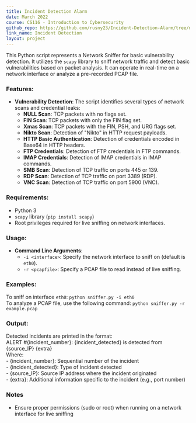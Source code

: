 ```yaml
---
title: Incident Detection Alarm
date: March 2022
course: CS116 - Introduction to Cybersecurity
github_repo: https://github.com/rusny23/Incident-Detection-Alarm/tree/main
link_name: Incident Detection
layout: project
---
```


This Python script represents a Network Sniffer for basic vulnerability detection. It utilizes the `scapy` library to sniff network traffic and detect basic vulnerabilities based on packet analysis. It can operate in real-time on a network interface or analyze a pre-recorded PCAP file.

### Features:
- **Vulnerability Detection**: The script identifies several types of network scans and credential leaks:
  - **NULL Scan**: TCP packets with no flags set.
  - **FIN Scan**: TCP packets with only the FIN flag set.
  - **Xmas Scan**: TCP packets with the FIN, PSH, and URG flags set.
  - **Nikto Scan**: Detection of "Nikto" in HTTP request payloads.
  - **HTTP Basic Authentication**: Detection of credentials encoded in Base64 in HTTP headers.
  - **FTP Credentials**: Detection of FTP credentials in FTP commands.
  - **IMAP Credentials**: Detection of IMAP credentials in IMAP commands.
  - **SMB Scan**: Detection of TCP traffic on ports 445 or 139.
  - **RDP Scan**: Detection of TCP traffic on port 3389 (RDP).
  - **VNC Scan**: Detection of TCP traffic on port 5900 (VNC).

### Requirements:
- Python 3
- `scapy` library (`pip install scapy`)
- Root privileges required for live sniffing on network interfaces.

### Usage:
- **Command Line Arguments**:
  - `-i <interface>`: Specify the network interface to sniff on (default is `eth0`).
  - `-r <pcapfile>`: Specify a PCAP file to read instead of live sniffing.

### Examples:
To sniff on interface `eth0`: `python sniffer.py -i eth0` <br>
To analyze a PCAP file, use the following command: `python sniffer.py -r example.pcap`

### Output:
Detected incidents are printed in the format:<br>
  ALERT #{incident_number}: {incident_detected} is detected from {source_IP} {extra}
 <br> Where: <br>
    - {incident_number}: Sequential number of the incident<br>
    - {incident_detected}: Type of incident detected<br>
    - {source_IP}: Source IP address where the incident originated<br>
    - {extra}: Additional information specific to the incident (e.g., port number)

### Notes
- Ensure proper permissions (sudo or root) when running on a network interface for live sniffing